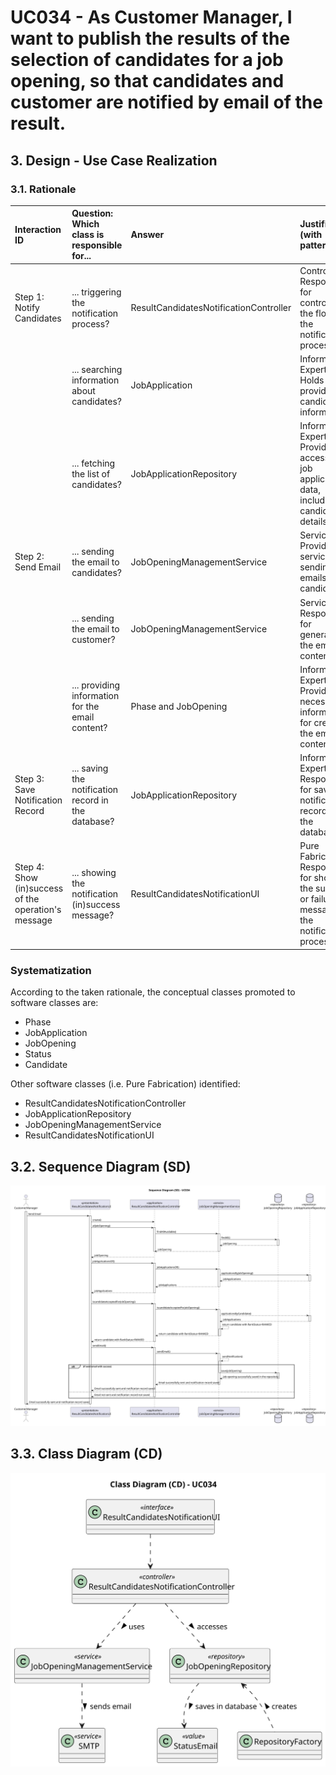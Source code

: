 # UC034 -  As Customer Manager, I want to publish the results of the selection of candidates for a job opening, so that candidates and customer are notified by email of the result.

## 3. Design - Use Case Realization

### 3.1. Rationale

| Interaction ID                                       | Question: Which class is responsible for...         | Answer                                 | Justification (with patterns)                                                                          |
|:-----------------------------------------------------|:----------------------------------------------------|:---------------------------------------|:-------------------------------------------------------------------------------------------------------|
| Step 1: Notify Candidates                            | ... triggering the notification process?            | ResultCandidatesNotificationController | Controller: Responsible for controlling the flow of the notification process.                          |
|                                                      | ... searching information about candidates?         | JobApplication                         | Information Expert: Holds and provides candidate information.                                          |
|                                                      | ... fetching the list of candidates?                | JobApplicationRepository               | Information Expert: Provides access to job application data, including candidate details.              |
| Step 2: Send Email                                   | ... sending the email to candidates?                | JobOpeningManagementService            | Service: Provides the service of sending emails to candidates.                                         |
|                                                      | ... sending the email to customer?                  | JobOpeningManagementService            | Service: Responsible for generating the email content.                                                 |
|                                                      | ... providing information for the email content?    | Phase and JobOpening                   | Information Expert: Provide the necessary information for creating the email content.                  |
| Step 3: Save Notification Record                     | ... saving the notification record in the database? | JobApplicationRepository               | Information Expert: Responsible for saving notification records in the database.                       |
| Step 4: Show (in)success of the operation's message  | ... showing the notification (in)success message?   | ResultCandidatesNotificationUI         | Pure Fabrication: Responsible for showing the success or failure message of the notification process.  |

### Systematization ##

According to the taken rationale, the conceptual classes promoted to software classes are:

* Phase
* JobApplication
* JobOpening
* Status
* Candidate

Other software classes (i.e. Pure Fabrication) identified:

* ResultCandidatesNotificationController
* JobApplicationRepository
* JobOpeningManagementService
* ResultCandidatesNotificationUI

## 3.2. Sequence Diagram (SD)

![uc034-sequence-diagram.svg](svg/uc034-sequence-diagram.svg)

## 3.3. Class Diagram (CD)

![uc034-class-diagram.svg](svg/uc034-class-diagram.svg)